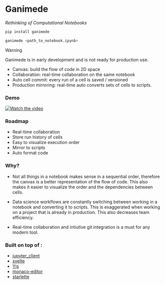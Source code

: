 # Ganimede

_Rethinking of Computational Notebooks_

```sh
pip install ganimede
```

```sh
ganimede <path_to_notebook.ipynb>
```

> [!WARNING]
> Ganimede is in early development and is not ready for production use.

- Canvas: build the flow of code in 2D space
- Collaboration: real-time collaboration on the same notebook
- Auto cell commit: every run of a cell is saved / versioned
- Production mirroring: real-time auto converts sets of cells to scripts.

### Demo

[![Watch the video](https://img.youtube.com/vi/osR8aek9AuA/hqdefault.jpg)](https://www.youtube.com/embed/osR8aek9AuA)

### Roadmap

- Real-time collaboration
- Store run history of cells
- Easy to visualize execution order
- Mirror to scripts
- Auto format code

### Why?

- Not all things in a notebook makes sense in a sequential order, therefore the canvas is a better representation of the flow of code. This also makes it easier to visualize the order and the dependencies between cells.

- Data science workflows are constantly switching between working in a notebook and converting it to scripts. This is exaggerated when working on a project that is already in production. This also decreases team efficiency.

- Real-time collaboration and intiutive git integration is a must for any modern tool.

### Built on top of :

- [jupyter_client](https://github.com/jupyter/jupyter_client)
- [svelte](https://github.com/sveltejs/svelte)
- [Yjs](https://github.com/yjs/yjs)
- [monaco-editor](https://github.com/microsoft/monaco-editor)
- [starlette](https://github.com/encode/starlette)
